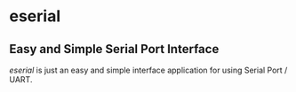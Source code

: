 # eserial

## Easy and Simple Serial Port Interface

*eserial* is just an easy and simple interface application for using Serial Port / UART.
